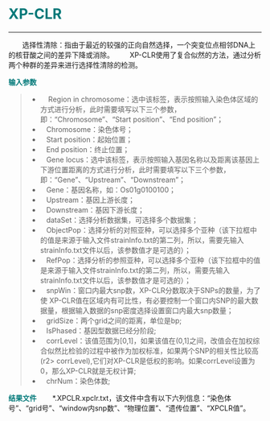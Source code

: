 # <font color="#007979">XP-CLR</font>

---

&#160; &#160; &#160; &#160;选择性清除：指由于最近的较强的正向自然选择，一个突变位点相邻DNA上的核苷酸之间的差异下降或消除。
&#160; &#160; &#160; &#160;XP-CLR使用了复合似然的方法，通过分析两个种群的差异来进行选择性清除的检测。

**<font color="#007979">输入参数</font>**

> * &#160; &#160; Region in chromosome：选中该标签，表示按照输入染色体区域的方式进行分析，此时需要填写以下三个参数，即：“Chromosome”、“Start position”、“End position”；
> * &#160; &#160;<label id='chromosome'>Chromosome：</label>染色体号；
> * &#160; &#160;<label id='start'>Start position：</label>起始位置；
> * &#160; &#160;<label id='end'>End position：</label>终止位置；
> * &#160; &#160;Gene locus：选中该标签，表示按照输入基因名称以及距离该基因上下游位置距离的方式进行分析，此时需要填写以下三个参数，即：“Gene”、“Upstream”、“Downstream”；
> * &#160; &#160;<label id='gene'>Gene：</label>基因名称，如：Os01g0100100；
> * &#160; &#160;<label id='upstream'>Upstream：</label>基因上游长度；
> * &#160; &#160;<label id='downstream'>Downstream：</label>基因下游长度；
> * &#160; &#160;<label id='dataset'>dataSet：</label>选择分析数据集，可选择多个数据集；
> * &#160; &#160;<label id='subSp'>ObjectPop：</label>选择分析的对照亚种，可以选择多个亚种（该下拉框中的值是来源于输入文件strainInfo.txt的第二列，所以，需要先输入strainInfo.txt文件以后，该参数值才是可选的）；
> * &#160; &#160;<label id='subSp'>RefPop：</label>选择分析的参照亚种，可以选择多个亚种（该下拉框中的值是来源于输入文件strainInfo.txt的第二列，所以，需要先输入strainInfo.txt文件以后，该参数值才是可选的）；
> * &#160; &#160;<label id='snpWin'>snpWin：</label>窗口内最大snp数，XP-CLR分数取决于SNPs的数量，为了使 XP-CLR值在区域内有可比性，有必要控制一个窗口内SNP的最大数据量，根据输入数据的snp密度选择设置窗口内最大snp数量；
> * &#160; &#160;<label id='gridSize'>gridSize：</label>两个grid之间的距离，单位是bp;
> * &#160; &#160;<label id='isPhased'>IsPhased：</label>基因型数据已经分阶段;
> * &#160; &#160;<label id='corrLevel'>corrLevel：</label>该值范围为[0,1]，如果该值在(0,1]之间，改值会在加权综合似然比检验的过程中被作为加权标准，如果两个SNP的相关性比较高(r2> corrLevel),它们对XP-CLR是低权的影响。如果corrLevel设置为0，那么XP-CLR就是无权计算;
> * &#160; &#160;<label id='chrNum'>chrNum：</label>染色体数;


**<font color="#007979">结果文件</font>**
&#160; &#160; &#160; &#160;\*.XPCLR.xpclr.txt，该文件中含有以下六列信息：“染色体号”、“grid号”、“window内snp数”、“物理位置”、“遗传位置”、“XPCLR值”。    
